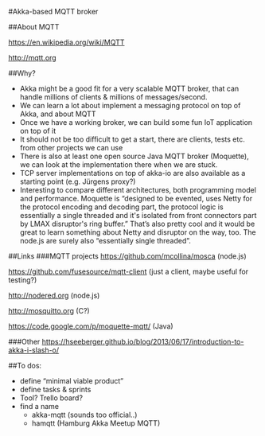 #Akka-based MQTT broker


##About MQTT

https://en.wikipedia.org/wiki/MQTT

http://mqtt.org


##Why?
* Akka might be a good fit for a very scalable MQTT broker, that can handle millions of clients & millions of messages/second.
* We can learn a lot about implement a messaging protocol on top of Akka, and about MQTT
* Once we have a working broker, we can build some fun IoT application on top of it
* It should not be too difficult to get a start, there are clients, tests etc. from other projects we can use
* There is also at least one open source Java MQTT broker (Moquette), we can look at the implementation there when we are stuck.
* TCP server implementations on top of akka-io are also available as a starting point (e.g. Jürgens proxy?)
* Interesting to compare different architectures, both programming model and performance. Moquette is “designed to be evented, uses Netty for the protocol encoding and decoding part, the protocol logic is essentially a single threaded and it's isolated from front connectors part by LMAX disruptor's ring buffer.” That’s also pretty cool and it would be great to learn something about Netty and disruptor on the way, too. The node.js are surely also “essentially single threaded”.



##Links
###MQTT projects
https://github.com/mcollina/mosca (node.js)

https://github.com/fusesource/mqtt-client (just a client, maybe useful for testing?)

http://nodered.org (node.js)

http://mosquitto.org (C?)

https://code.google.com/p/moquette-mqtt/ (Java)

###Other
https://hseeberger.github.io/blog/2013/06/17/introduction-to-akka-i-slash-o/


##To dos:
* define “minimal viable product”
* define tasks & sprints
* Tool? Trello board?
* find a name
  * akka-mqtt (sounds too official..)
  * hamqtt (Hamburg Akka Meetup MQTT)
